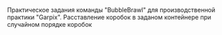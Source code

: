 Практическое задания команды "BubbleBrawl" для производственной практики "Garpix". Расставление коробок в заданом контейнере при случайном порядке коробок
